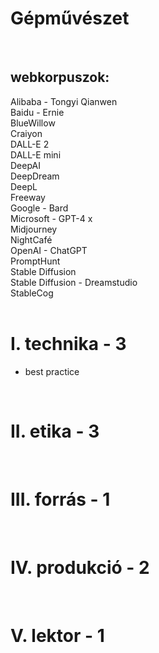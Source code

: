 # Gépművészet

<br />

## webkorpuszok:


Alibaba - Tongyi Qianwen<br />
Baidu - Ernie<br />
BlueWillow<br />
Craiyon<br />
DALL-E 2<br />
DALL-E mini<br />
DeepAI<br />
DeepDream<br />
DeepL<br />
Freeway<br />
Google - Bard<br />
Microsoft - GPT-4 x<br />
Midjourney<br />
NightCafé<br />
OpenAI - ChatGPT<br />
PromptHunt<br />
Stable Diffusion<br />
Stable Diffusion - Dreamstudio<br />
StableCog<br />
<br />

# I. technika - 3
+ best practice
<br />

# II. etika - 3

<br />

# III. forrás - 1

<br />

# IV. produkció - 2

<br />

# V. lektor - 1
